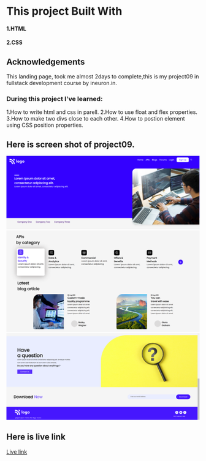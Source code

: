 # This project Built With
#### 1.HTML
#### 2.CSS

## Acknowledgements
This landing page, took me almost 2days to complete,this is my project09 in fullstack development course by ineuron.in.

### During this project I've learned:

1.How to write html and css in parell.
2.How to use float and flex properties.
3.How to make two divs close to each other.
4.How to postion element using CSS position properties.

## Here is screen shot of project09.

![project 9](./screenshot1.png)
![project 9](./screenshot2.png)
![project 9](./screenshot3.png)


## Here is live link
[Live link]()
